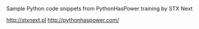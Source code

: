 Sample Python code snippets from PythonHasPower training by STX Next

http://stxnext.pl
http://pythonhaspower.com/
